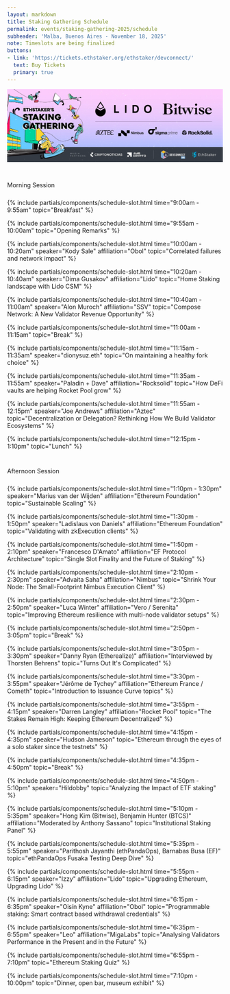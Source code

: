```yaml
---
layout: markdown
title: Staking Gathering Schedule
permalink: events/staking-gathering-2025/schedule
subheader: 'Malba, Buenos Aires - November 18, 2025'
note: Timeslots are being finalized
buttons:
- link: 'https://tickets.ethstaker.org/ethstaker/devconnect/'
  text: Buy Tickets
  primary: true
---
```


![](/assets/img/devconnect-2025/banner.webp)

<style>
  .session-title {
    /*background-color: #0d6efd;*/
    color: var(--bs-body-color);
    padding: 0.6rem 0rem;
    border-radius: 0.3rem;
    margin-top: 2rem;
  }
  .dark-mode .session-title {
    /*color: var(--bs-body-color);*/
  }
</style>



<div class="session-title mb-3 h4">Morning Session</div>


{% include partials/components/schedule-slot.html
  time="9:00am - 9:55am"
  topic="Breakfast"
%}

{% include partials/components/schedule-slot.html
  time="9:55am - 10:00am"
  topic="Opening Remarks"
%}

{% include partials/components/schedule-slot.html
  time="10:00am - 10:20am"
  speaker="Kody Sale"
  affiliation="Obol"
  topic="Correlated failures and network impact"
%}

{% include partials/components/schedule-slot.html
  time="10:20am - 10:40am"
  speaker="Dima Gusakov"
  affiliation="Lido"
  topic="Home Staking landscape with Lido CSM"
%}

{% include partials/components/schedule-slot.html
  time="10:40am - 11:00am"
  speaker="Alon Muroch"
  affiliation="SSV"
  topic="Compose Network: A New Validator Revenue Opportunity"
%}

{% include partials/components/schedule-slot.html
  time="11:00am - 11:15am"
  topic="Break"
%}


{% include partials/components/schedule-slot.html
  time="11:15am - 11:35am"
  speaker="dionysuz.eth"
  topic="On maintaining a healthy fork choice"
%}

{% include partials/components/schedule-slot.html
  time="11:35am - 11:55am"
  speaker="Paladin + Dave"
  affiliation="Rocksolid"
  topic="How DeFi vaults are helping Rocket Pool grow"
%}

{% include partials/components/schedule-slot.html
  time="11:55am - 12:15pm"
  speaker="Joe Andrews"
  affiliation="Aztec"
  topic="Decentralization or Delegation? Rethinking How We Build Validator Ecosystems"
%}

{% include partials/components/schedule-slot.html
  time="12:15pm - 1:10pm"
  topic="Lunch"
%}


<div class="session-title mb-3 h4">Afternoon Session</div>

{% include partials/components/schedule-slot.html
  time="1:10pm - 1:30pm"
  speaker="Marius van der Wijden"
  affiliation="Ethereum Foundation"
  topic="Sustainable Scaling"
%}

{% include partials/components/schedule-slot.html
  time="1:30pm - 1:50pm"
  speaker="Ladislaus von Daniels"
  affiliation="Ethereum Foundation"
  topic="Validating with zkExecution clients"
%}

{% include partials/components/schedule-slot.html
  time="1:50pm - 2:10pm"
  speaker="Francesco D'Amato"
  affiliation="EF Protocol Architecture"
  topic="Single Slot Finality and the Future of Staking"
%}

{% include partials/components/schedule-slot.html
  time="2:10pm - 2:30pm"
  speaker="Advaita Saha"
  affiliation="Nimbus"
  topic="Shrink Your Node: The Small-Footprint Nimbus Execution Client"
%}

{% include partials/components/schedule-slot.html
  time="2:30pm - 2:50pm"
  speaker="Luca Winter"
  affiliation="Vero / Serenita"
  topic="Improving Ethereum resilience with multi-node validator setups"
%}

{% include partials/components/schedule-slot.html
  time="2:50pm - 3:05pm"
  topic="Break"
%}


{% include partials/components/schedule-slot.html
  time="3:05pm - 3:30pm"
  speaker="Danny Ryan (Etherealize)"
  affiliation="Interviewed by Thorsten Behrens"
  topic="Turns Out It's Complicated"
%}

{% include partials/components/schedule-slot.html
  time="3:30pm - 3:55pm"
  speaker="Jérôme de Tychey"
  affiliation="Ethereum France / Cometh"
  topic="Introduction to Issuance Curve topics"
%}

{% include partials/components/schedule-slot.html
  time="3:55pm - 4:15pm"
  speaker="Darren Langley"
  affiliation="Rocket Pool"
  topic="The Stakes Remain High: Keeping Ethereum Decentralized"
%}

{% include partials/components/schedule-slot.html
  time="4:15pm - 4:35pm"
  speaker="Hudson Jameson"
  topic="Ethereum through the eyes of a solo staker since the testnets"
%}

{% include partials/components/schedule-slot.html
  time="4:35pm - 4:50pm"
  topic="Break"
%}

{% include partials/components/schedule-slot.html
  time="4:50pm - 5:10pm"
  speaker="Hildobby"
  topic="Analyzing the Impact of ETF staking"
%}

{% include partials/components/schedule-slot.html
  time="5:10pm - 5:35pm"
  speaker="Hong Kim (Bitwise), Benjamin Hunter (BTCS)"
  affiliation="Moderated by Anthony Sassano"
  topic="Institutional Staking Panel"
%}

{% include partials/components/schedule-slot.html
  time="5:35pm - 5:55pm"
  speaker="Parithosh Jayanthi (ethPandaOps), Barnabas Busa (EF)"
  topic="ethPandaOps Fusaka Testing Deep Dive"
%}

{% include partials/components/schedule-slot.html
  time="5:55pm - 6:15pm"
  speaker="Izzy"
  affiliation="Lido"
  topic="Upgrading Ethereum, Upgrading Lido"
%}

{% include partials/components/schedule-slot.html
  time="6:15pm - 6:35pm"
  speaker="Oisín Kyne"
  affiliation="Obol"
  topic="Programmable staking: Smart contract based withdrawal credentials"
%}

{% include partials/components/schedule-slot.html
  time="6:35pm - 6:55pm"
  speaker="Leo"
  affiliation="MigaLabs"
  topic="Analysing Validators Performance in the Present and in the Future"
%}

{% include partials/components/schedule-slot.html
  time="6:55pm - 7:10pm"
  topic="Ethereum Staking Quiz"
%}

{% include partials/components/schedule-slot.html
  time="7:10pm - 10:00pm"
  topic="Dinner, open bar, museum exhibit"
%}









